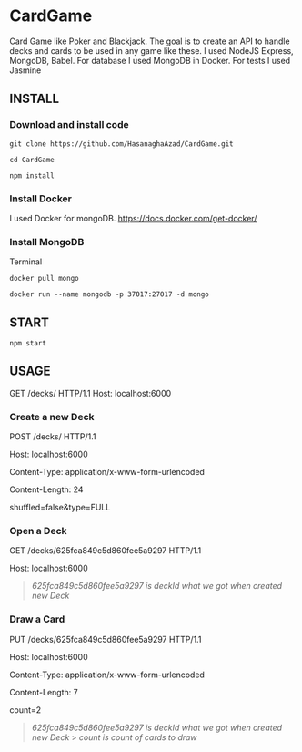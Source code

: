# CardGame

Card Game like Poker and Blackjack. The goal is to create an API to handle decks and cards to be used in any game like these. I used NodeJS Express, MongoDB, Babel.
For database I used MongoDB in Docker.
For tests I used Jasmine

## INSTALL

### Download and install code

```
git clone https://github.com/HasanaghaAzad/CardGame.git
```

```
cd CardGame
```

```
npm install
```

### Install Docker

I used Docker for mongoDB.
https://docs.docker.com/get-docker/

### Install MongoDB

Terminal

```
docker pull mongo
```

```
docker run --name mongodb -p 37017:27017 -d mongo
```

## START

```
npm start
```

## USAGE

GET /decks/ HTTP/1.1
Host: localhost:6000

### Create a new Deck

POST /decks/ HTTP/1.1

Host: localhost:6000

Content-Type: application/x-www-form-urlencoded

Content-Length: 24

shuffled=false&type=FULL

### Open a Deck

GET /decks/625fca849c5d860fee5a9297 HTTP/1.1

Host: localhost:6000

> _625fca849c5d860fee5a9297 is deckId what we got when created new Deck_

### Draw a Card

PUT /decks/625fca849c5d860fee5a9297 HTTP/1.1

Host: localhost:6000

Content-Type: application/x-www-form-urlencoded

Content-Length: 7

count=2

> _625fca849c5d860fee5a9297 is deckId what we got when created new Deck_ > _count is count of cards to draw_

